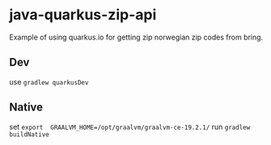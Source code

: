 # java-quarkus-zip-api

Example of using quarkus.io for getting zip norwegian zip codes from bring.


## Dev
use `gradlew quarkusDev`

## Native

set `export  GRAALVM_HOME=/opt/graalvm/graalvm-ce-19.2.1/`
run  `gradlew buildNative`

